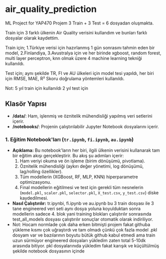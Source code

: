 # air_quality_prediction
ML Project for YAP470
Projem 3 Train + 3 Test = 6 dosyadan oluşmakta.

Train için 3 farklı ülkenin Air Quality verisini kullandım ve bunları farklı dosyalar olarak kaydettim.

Train için; 1.Türkiye verisi için hazırlanmış 1 gün sonrasını tahmin eden bir model, 2.Finlandiya, 3.Avustralya için ve her birinde xgboost, random forest, multi layer perceptron, knn olmak üzere 4 machine learning tekniği kullanıldı.

Test için; aynı şekilde TR, FI ve AU ülkeleri için model tesi yapıldı, her biri için RMSE, MAE, R² Skoru doğrulama yöntemleri kullanıldı.

Not: 5 yıl train için kullanıldı 2 yıl test için

## Klasör Yapısı

- **/data/**: Ham, işlenmiş ve öznitelik mühendisliği yapılmış veri setlerini içerir.
- **/notebooks/**: Projenin çalıştırılabilir Jupyter Notebook dosyalarını içerir.

### 1. Eğitim Notebook'ları (`tr.ipynb`, `fi.ipynb`, `au.ipynb`)

- **Açıklama:** Bu notebook'ların her biri, ilgili ülkenin verisini kullanarak tam bir eğitim akışı gerçekleştirir. Bu akış şu adımları içerir:
    1.  Ham veriyi okuma ve ön işleme (birim dönüşümü, pivotlama).
    2.  Öznitelik mühendisliği (aykırı değer yönetimi, log dönüşümü, lag/rolling özellikler).
    3.  Tüm modellerin (XGBoost, RF, MLP, KNN) hiperparametre optimizasyonu.
    4.  Final modellerin eğitilmesi ve test için gerekli tüm nesnelerin (`model.pkl`, `scaler.pkl`, `selector.pkl`, `X_test.csv`, `y_test.csv`) diske kaydedilmesi.
- **Nasıl Çalıştırılır:** tr.ipynbi, fi.ipynb ve au.ipynb bu 3 train dosyası ile 3 tane engineered veri seti aynı dosya yoluna koyulduktan sonra modellerin sadece 4. blok yani training blokları çalıştırılır sonrasında test_all_models dosyası çalıştırılır sonuçlar otomatik olarak indiriliyor.
- Not: Hocam normlade çok daha erken bitmişti projem fakat githuba yükleme kısmı çok uğraştırdı ve tam olmadı çünkü çok fazla model .pkl dosyam var ve bazılarının boyutu bütük github kabul etmedi ama train uzun sürmüyor engineered dosyaları yükledim zaten total 5-10dk arasında bitiyor. pkl dosyalarınıda yükledim fakat karışık ve küçültülmüş şekilde notebook dosyasının içinde
